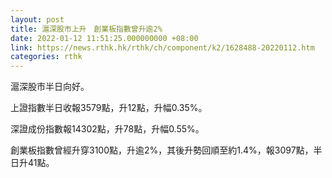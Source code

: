 ```yaml
---
layout: post
title: 滬深股市上升　創業板指數曾升逾2%
date: 2022-01-12 11:51:25.000000000 +08:00
link: https://news.rthk.hk/rthk/ch/component/k2/1628488-20220112.htm
categories: rthk
---
```


滬深股市半日向好。

上證指數半日收報3579點，升12點，升幅0.35%。

深證成份指數報14302點，升78點，升幅0.55%。

創業板指數曾經升穿3100點，升逾2%，其後升勢回順至約1.4%，報3097點，半日升41點。

